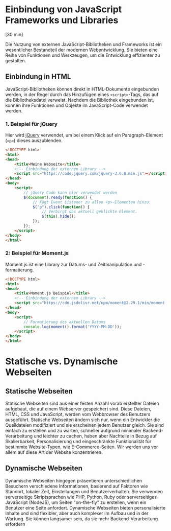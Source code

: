 # Einbindung von JavaScript Frameworks und Libraries
[30 min]

Die Nutzung von externen JavaScript-Bibliotheken und Frameworks ist ein wesentlicher Bestandteil der modernen Webentwicklung. Sie bieten eine Reihe von Funktionen und Werkzeugen, um die Entwicklung effizienter zu gestalten.

## Einbindung in HTML
JavaScript-Bibliotheken können direkt in HTML-Dokumente eingebunden werden, in der Regel durch das Hinzufügen eines `<script>`-Tags, das auf die Bibliotheksdatei verweist. Nachdem die Bibliothek eingebunden ist, können ihre Funktionen und Objekte im JavaScript-Code verwendet werden.

### 1. Beispiel für jQuery
Hier wird [jQuery](https://jquery.com/) verwendet, um bei einem Klick auf ein Paragraph-Element (`<p>`) dieses auszublenden.

```html
<!DOCTYPE html>
<html>
<head>
    <title>Meine Webseite</title>
    <!-- Einbindung der externen Library -->
    <script src="https://code.jquery.com/jquery-3.6.0.min.js"></script>
</head>
<body>
    <script>
        // jQuery Code kann hier verwendet werden
        $(document).ready(function() {
            // Fügt Event Listener zu allen <p>-Elementen hinzu.
            $("p").click(function() {
                // Verbirgt das aktuell geklickte Element.
                $(this).hide();
            });
        });
    </script>
</body>
</html>
```

### 2: Beispiel für Moment.js
Moment.js ist eine Library zur Datums- und Zeitmanipulation und -formatierung.

```html
<!DOCTYPE html>
<html>
<head>
    <title>Moment.js Beispiel</title>
    <!-- Einbindung der externen Library -->
    <script src="https://cdn.jsdelivr.net/npm/moment@2.29.1/min/moment.min.js"></script>
</head>
<body>
    <script>
        // Formatierung des aktuellen Datums
        console.log(moment().format('YYYY-MM-DD'));
    </script>
</body>
</html>
```

# Statische vs. Dynamische Webseiten
## Statische Webseiten 
Statische Webseiten sind aus einer festen Anzahl vorab erstellter Dateien aufgebaut, die auf einem Webserver gespeichert sind. Diese Dateien, HTML, CSS und JavaScript, werden vom Webbrowser des Benutzers ausgeführt. Statische Webseiten ändern sich nur, wenn ein Entwickler die Quelldateien modifiziert und sie erscheinen jedem Benutzer gleich. Sie sind einfach zu erstellen und zu warten, schneller aufgrund minimaler Backend-Verarbeitung und leichter zu cachen, haben aber Nachteile in Bezug auf Skalierbarkeit, Personalisierung und eingeschränkte Funktionalität für bestimmte Website-Typen, wie E-Commerce-Seiten.
Wir werden uns vor allem auf diese Art der Website konzentrieren.

## Dynamische Webseiten 
Dynamische Webseiten hingegen präsentieren unterschiedlichen Besuchern verschiedene Informationen, basierend auf Faktoren wie Standort, lokaler Zeit, Einstellungen und Benutzerverhalten. Sie verwenden serverseitige Skriptsprachen wie PHP, Python, Ruby oder serverseitiges JavaScript (NodeJS), um Seiten "on-the-fly" zu erstellen, wenn ein Benutzer eine Seite anfordert. Dynamische Webseiten bieten personalisierte Inhalte und sind flexibler, aber auch komplexer im Aufbau und in der Wartung. Sie können langsamer sein, da sie mehr Backend-Verarbeitung erfordern
